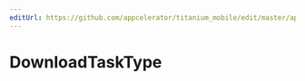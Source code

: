 ```yaml
---
editUrl: https://github.com/appcelerator/titanium_mobile/edit/master/apidoc/Session.yml
---
```

# DownloadTaskType

<TypeHeader/>

<ApiDocs/>
